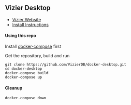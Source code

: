 ## Vizier Desktop

- [Vizier Website](https://vizierdb.info)
- [Install Instructions](https://github.com/VizierDB/web-ui/wiki/Desktop-Install)

#### Using this repo

Install [docker-compose](https://docs.docker.com/compose/) first

Get the repository, build and run
```
git clone https://github.com/VizierDB/docker-desktop.git
cd docker-desktop
docker-compose build
docker-compose up
```

#### Cleanup

```
docker-compose down
```
